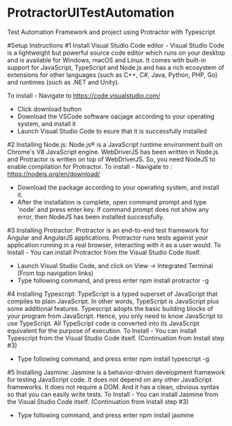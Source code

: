 # ProtractorUITestAutomation
Test Automation Framework and project using Protractor with Typescript

#Setup Instructions
#1 Install Visual Studio Code editor - Visual Studio Code is a lightweight but powerful source code editor which runs on your desktop and is available for Windows, macOS and Linux. It comes with built-in support for JavaScript, TypeScript and Node.js and has a rich ecosystem of extensions for other languages (such as C++, C#, Java, Python, PHP, Go) and runtimes (such as .NET and Unity). 

To install - Navigate to https://code.visualstudio.com/
- Click download button
- Download the VSCode software oacjage according to your operating system, and install it
- Launch Visual Studio Code to esure that it is successfully installed

#2 Installing Node.js: Node.js® is a JavaScript runtime environment built on Chrome's V8 JavaScript engine.  WebDriverJS has been written in Node.js and Protractor is written on top of WebDriverJS. So, you need NodeJS to enable compilation for Protractor.
To install - Navigate to : https://nodejs.org/en/download/
- Download the package according to your operating system, and install it.
- After the installation is complete, open command prompt and type 'node' and press enter key.  If command prompt does not show any error, then NodeJS has been installed successfully.

#3 Installing Protractor: Protractor is an end-to-end test framework for Angular and AngularJS applications. Protractor runs tests against your application running in a real browser, interacting with it as a user would.
To Install - You can install Protractor from the Visual Studio Code itself.
- Launch Visual Studio Code, and click on View -> Integrated Terminal (From top navigation links)
- Type following command, and press enter
npm install protractor -g

#4 Installing Typescript: TypeScript is a typed superset of JavaScript that compiles to plain JavaScript. In other words, TypeScript is JavaScript plus some additional features.  Typescript adopts the basic building blocks of your program from JavaScript. Hence, you only need to know JavaScript to use TypeScript. All TypeScript code is converted into its JavaScript equivalent for the purpose of execution.
To Install - You can install Typescript from the Visual Studio Code itself. (Continuation from Install step #3)
- Type following command, and press enter
npm install typescript -g

#5 Installing Jasmine: Jasmine is a behavior-driven development framework for testing JavaScript code. It does not depend on any other JavaScript frameworks. It does not require a DOM. And it has a clean, obvious syntax so that you can easily write tests.
To Install - You can install Jasmine from the Visual Studio Code itself. (Continuation from Install step #3)
- Type following command, and press enter
npm install jasmine
